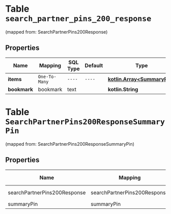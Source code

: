 
# Table `search_partner_pins_200_response`
(mapped from: SearchPartnerPins200Response)

## Properties
Name | Mapping | SQL Type | Default | Type | Description | Notes
---- | ------- | -------- | ------- | ---- | ----------- | -----
**items** | `One-To-Many` | `----` | `----`  | [**kotlin.Array&lt;SummaryPin&gt;**](SummaryPin.md) |  | 
**bookmark** | bookmark | text |  | **kotlin.String** |  |  [optional]


# **Table `SearchPartnerPins200ResponseSummaryPin`**
(mapped from: SearchPartnerPins200ResponseSummaryPin)

## Properties
Name | Mapping | SQL Type | Default | Type | Description | Notes
---- | ------- | -------- | ------- | ---- | ----------- | -----
searchPartnerPins200Response | searchPartnerPins200Response | long | | kotlin.Long | Primary Key | *one*
summaryPin | summaryPin | long | | kotlin.Long | Foreign Key | *many*




